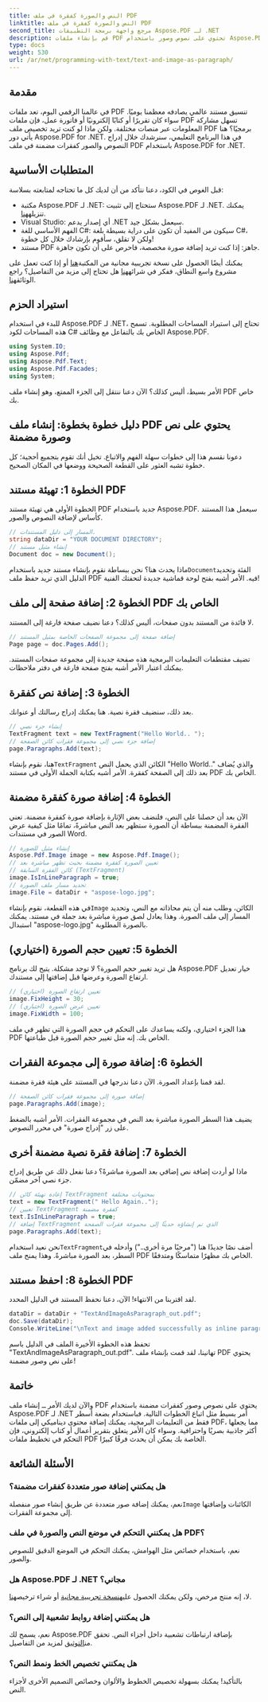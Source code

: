 ```yaml
---
title: النص والصورة كفقرة في ملف PDF
linktitle: النص والصورة كفقرة في ملف PDF
second_title: مرجع واجهة برمجة التطبيقات Aspose.PDF لـ .NET
description: قم بإنشاء ملفات PDF تحتوي على نصوص وصور باستخدام Aspose.PDF for .NET. تعرف على كيفية إضافة نصوص وصور مضمنة خطوة بخطوة.
type: docs
weight: 530
url: /ar/net/programming-with-text/text-and-image-as-paragraph/
---
```

## مقدمة

في عالمنا الرقمي اليوم، تعد ملفات PDF تنسيق مستند عالمي يصادفه معظمنا يوميًا. سواء كان تقريرًا أو كتابًا إلكترونيًا أو فاتورة عمل، فإن ملفات PDF تسهل مشاركة المعلومات عبر منصات مختلفة. ولكن ماذا لو كنت تريد تخصيص ملف PDF برمجيًا؟ هنا يأتي دور Aspose.PDF for .NET. في هذا البرنامج التعليمي، سنرشدك خلال إدراج النصوص والصور كفقرات مضمنة في ملف PDF باستخدام Aspose.PDF for .NET.

## المتطلبات الأساسية

قبل الغوص في الكود، دعنا نتأكد من أن لديك كل ما تحتاجه لمتابعته بسلاسة:

-  مكتبة Aspose.PDF لـ .NET: ستحتاج إلى تثبيت Aspose.PDF لـ .NET. يمكنك تنزيله[هنا](https://releases.aspose.com/pdf/net/).
- Visual Studio: أي إصدار يدعم .NET سيعمل بشكل جيد.
- الفهم الأساسي للغة C#: سيكون من المفيد أن تكون على دراية بسيطة بلغة C#، ولكن لا تقلق، سأقوم بإرشادك خلال كل خطوة!
- مستند PDF جاهز: إذا كنت تريد إضافة صورة مخصصة، فاحرص على أن تكون جاهزة.

 يمكنك أيضًا الحصول على نسخة تجريبية مجانية من المكتبة[هنا](https://releases.aspose.com/) أو إذا كنت تعمل على مشروع واسع النطاق، ففكر في شرائه[هنا](https://purchase.aspose.com/buy) هل تحتاج إلى مزيد من التفاصيل؟ راجع الوثائق[هنا](https://reference.aspose.com/pdf/net/).

## استيراد الحزم

للبدء في استخدام Aspose.PDF لـ .NET، تحتاج إلى استيراد المساحات المطلوبة. تسمح هذه المساحات لكود C# الخاص بك بالتفاعل مع وظائف Aspose.PDF.

```csharp
using System.IO;
using Aspose.Pdf;
using Aspose.Pdf.Text;
using Aspose.Pdf.Facades;
using System;
```

الأمر بسيط، أليس كذلك؟ الآن دعنا ننتقل إلى الجزء الممتع، وهو إنشاء ملف PDF خاص بك.

## دليل خطوة بخطوة: إنشاء ملف PDF يحتوي على نص وصورة مضمنة

دعونا نقسم هذا إلى خطوات سهلة الفهم والاتباع. تخيل أنك تقوم بتجميع أحجية؛ كل خطوة تشبه العثور على القطعة الصحيحة ووضعها في المكان الصحيح.

## الخطوة 1: تهيئة مستند PDF

الخطوة الأولى هي تهيئة مستند PDF جديد باستخدام Aspose.PDF. سيعمل هذا المستند كأساس لإضافة النصوص والصور.

```csharp
// المسار إلى دليل المستندات.
string dataDir = "YOUR DOCUMENT DIRECTORY";
// إنشاء مثيل مستند
Document doc = new Document();
```

 ماذا يحدث هنا؟ نحن ببساطة نقوم بإنشاء مستند جديد باستخدام`Document`الفئة وتحديد الدليل الذي تريد حفظ ملف PDF فيه. الأمر أشبه بفتح لوحة قماشية جديدة لتحفتك الفنية!

## الخطوة 2: إضافة صفحة إلى ملف PDF الخاص بك

لا فائدة من المستند بدون صفحات، أليس كذلك؟ دعنا نضيف صفحة فارغة إلى المستند.

```csharp
// إضافة صفحة إلى مجموعة الصفحات الخاصة بمثيل المستند
Page page = doc.Pages.Add();
```

تضيف مقتطفات التعليمات البرمجية هذه صفحة جديدة إلى مجموعة صفحات المستند. يمكنك اعتبار الأمر أشبه بفتح صفحة فارغة في دفتر ملاحظات.

## الخطوة 3: إضافة نص كفقرة

بعد ذلك، سنضيف فقرة نصية. هنا يمكنك إدراج رسالتك أو عنوانك.

```csharp
// إنشاء جزء نصي
TextFragment text = new TextFragment("Hello World.. ");
// إضافة جزء نصي إلى مجموعة فقرات كائن الصفحة
page.Paragraphs.Add(text);
```

 هنا، نقوم بإنشاء`TextFragment` الكائن الذي يحمل النص "Hello World.." والذي يُضاف بعد ذلك إلى الصفحة كفقرة. الأمر أشبه بكتابة الجملة الأولى في مستند PDF الخاص بك.

## الخطوة 4: إضافة صورة كفقرة مضمنة

الآن بعد أن حصلنا على النص، فلنضف بعض الإثارة بإضافة صورة كفقرة مضمنة. تعني الفقرة المضمنة ببساطة أن الصورة ستظهر بعد النص مباشرةً، تمامًا مثل كيفية عرض الصور في مستندات Word.

```csharp
// إنشاء مثيل للصورة
Aspose.Pdf.Image image = new Aspose.Pdf.Image();
// تعيين الصورة كفقرة مضمنة بحيث تظهر مباشرة بعد
// كائن الفقرة السابقة (TextFragment)
image.IsInLineParagraph = true;
// تحديد مسار ملف الصورة
image.File = dataDir + "aspose-logo.jpg";
```

 في هذه القطعة، نقوم بإنشاء`Image` الكائن، وطلب منه أن يتم محاذاته مع النص، وتحديد المسار إلى ملف الصورة. وهذا يعادل لصق صورة مباشرة بعد جملة في مستند. يمكنك استبدال "aspose-logo.jpg" بالصورة المطلوبة.

## الخطوة 5: تعيين حجم الصورة (اختياري)

هل تريد تغيير حجم الصورة؟ لا توجد مشكلة. يتيح لك برنامج Aspose.PDF خيار تعديل ارتفاع الصورة وعرضها قبل إضافتها إلى مستندك.

```csharp
// تعيين ارتفاع الصورة (اختياري)
image.FixHeight = 30;
// تعيين عرض الصورة (اختياري)
image.FixWidth = 100;
```

هذا الجزء اختياري، ولكنه يساعدك على التحكم في حجم الصورة التي تظهر في ملف PDF الخاص بك. إنه مثل تغيير حجم الصورة قبل طباعتها.

## الخطوة 6: إضافة صورة إلى مجموعة الفقرات

لقد قمنا بإعداد الصورة. الآن دعنا ندرجها في المستند على هيئة فقرة مضمنة.

```csharp
// إضافة صورة إلى مجموعة فقرات كائن الصفحة
page.Paragraphs.Add(image);
```

يضيف هذا السطر الصورة مباشرة بعد النص في مجموعة الفقرات. الأمر أشبه بالضغط على زر "إدراج صورة" في محرر النصوص.

## الخطوة 7: إضافة فقرة نصية مضمنة أخرى

ماذا لو أردت إضافة نص إضافي بعد الصورة مباشرةً؟ دعنا نفعل ذلك عن طريق إدراج جزء نصي آخر مضمّن.

```csharp
// إعادة تهيئة كائن TextFragment بمحتويات مختلفة
text = new TextFragment(" Hello Again..");
// تعيين TextFragment كفقرة مضمنة
text.IsInLineParagraph = true;
// إضافة TextFragment الذي تم إنشاؤه حديثًا إلى مجموعة فقرات الصفحة
page.Paragraphs.Add(text);
```

 نحن نعيد استخدام`TextFragment`أضف نصًا جديدًا هنا ("مرحبًا مرة أخرى..") وأدخله في السطر، بعد الصورة مباشرةً. وهذا يمنح ملف PDF الخاص بك مظهرًا متماسكًا ومتدفقًا.

## الخطوة 8: احفظ مستند PDF

لقد اقتربنا من الانتهاء! الآن، دعنا نحفظ المستند في الدليل المحدد.

```csharp
dataDir = dataDir + "TextAndImageAsParagraph_out.pdf";
doc.Save(dataDir);
Console.WriteLine("\nText and image added successfully as inline paragraphs.\nFile saved at " + dataDir);
```

تحفظ هذه الخطوة الأخيرة الملف في الدليل باسم "TextAndImageAsParagraph_out.pdf". تهانينا، لقد قمت بإنشاء ملف PDF يحتوي على نص وصور مضمنة!

## خاتمة

والآن لديك الأمر ــ إنشاء ملف PDF يحتوي على نصوص وصور كفقرات مضمنة باستخدام Aspose.PDF لـ .NET أمر بسيط مثل اتباع الخطوات التالية. فباستخدام بضعة أسطر فقط من التعليمات البرمجية، يمكنك إضافة محتوى ديناميكي إلى ملفات PDF، مما يجعلها أكثر جاذبية بصريًا واحترافية. وسواء كان الأمر يتعلق بتقرير أعمال أو كتاب إلكتروني، فإن التحكم في تخطيط ملفات PDF الخاصة بك يمكن أن يحدث فرقًا كبيرًا.

## الأسئلة الشائعة

### هل يمكنني إضافة صور متعددة كفقرات مضمنة؟  
 نعم، يمكنك إضافة صور متعددة عن طريق إنشاء صور منفصلة`Image` الكائنات وإضافتها إلى مجموعة الفقرات.

### هل يمكنني التحكم في موضع النص والصورة في ملف PDF؟  
نعم، باستخدام خصائص مثل الهوامش، يمكنك التحكم في الموضع الدقيق للنصوص والصور.

### هل Aspose.PDF لـ .NET مجاني؟  
 لا، إنه منتج مرخص، ولكن يمكنك الحصول عليه[نسخة تجريبية مجانية](https://releases.aspose.com/) أو شراء ترخيص[هنا](https://purchase.aspose.com/buy).

### هل يمكنني إضافة روابط تشعبية إلى النص؟  
 نعم، يسمح لك Aspose.PDF بإضافة ارتباطات تشعبية داخل أجزاء النص. تحقق من[التوثيق](https://reference.aspose.com/pdf/net/) لمزيد من التفاصيل.

### هل يمكنني تخصيص الخط ونمط النص؟  
بالتأكيد! يمكنك بسهولة تخصيص الخطوط والألوان وخصائص التصميم الأخرى لأجزاء النص.